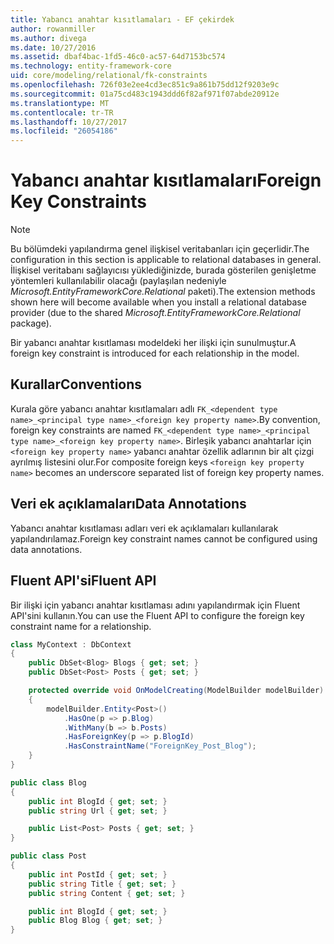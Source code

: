 ```yaml
---
title: Yabancı anahtar kısıtlamaları - EF çekirdek
author: rowanmiller
ms.author: divega
ms.date: 10/27/2016
ms.assetid: dbaf4bac-1fd5-46c0-ac57-64d7153bc574
ms.technology: entity-framework-core
uid: core/modeling/relational/fk-constraints
ms.openlocfilehash: 726f03e2ee4cd3ec851c9a861b75dd12f9203e9c
ms.sourcegitcommit: 01a75cd483c1943ddd6f82af971f07abde20912e
ms.translationtype: MT
ms.contentlocale: tr-TR
ms.lasthandoff: 10/27/2017
ms.locfileid: "26054186"
---
```

# <a name="foreign-key-constraints"></a><span data-ttu-id="558ae-102">Yabancı anahtar kısıtlamaları</span><span class="sxs-lookup"><span data-stu-id="558ae-102">Foreign Key Constraints</span></span>

> [!NOTE]  
> <span data-ttu-id="558ae-103">Bu bölümdeki yapılandırma genel ilişkisel veritabanları için geçerlidir.</span><span class="sxs-lookup"><span data-stu-id="558ae-103">The configuration in this section is applicable to relational databases in general.</span></span> <span data-ttu-id="558ae-104">İlişkisel veritabanı sağlayıcısı yüklediğinizde, burada gösterilen genişletme yöntemleri kullanılabilir olacağı (paylaşılan nedeniyle *Microsoft.EntityFrameworkCore.Relational* paketi).</span><span class="sxs-lookup"><span data-stu-id="558ae-104">The extension methods shown here will become available when you install a relational database provider (due to the shared *Microsoft.EntityFrameworkCore.Relational* package).</span></span>

<span data-ttu-id="558ae-105">Bir yabancı anahtar kısıtlaması modeldeki her ilişki için sunulmuştur.</span><span class="sxs-lookup"><span data-stu-id="558ae-105">A foreign key constraint is introduced for each relationship in the model.</span></span>

## <a name="conventions"></a><span data-ttu-id="558ae-106">Kurallar</span><span class="sxs-lookup"><span data-stu-id="558ae-106">Conventions</span></span>

<span data-ttu-id="558ae-107">Kurala göre yabancı anahtar kısıtlamaları adlı `FK_<dependent type name>_<principal type name>_<foreign key property name>`.</span><span class="sxs-lookup"><span data-stu-id="558ae-107">By convention, foreign key constraints are named `FK_<dependent type name>_<principal type name>_<foreign key property name>`.</span></span> <span data-ttu-id="558ae-108">Birleşik yabancı anahtarlar için `<foreign key property name>` yabancı anahtar özellik adlarının bir alt çizgi ayrılmış listesini olur.</span><span class="sxs-lookup"><span data-stu-id="558ae-108">For composite foreign keys `<foreign key property name>` becomes an underscore separated list of foreign key property names.</span></span>

## <a name="data-annotations"></a><span data-ttu-id="558ae-109">Veri ek açıklamaları</span><span class="sxs-lookup"><span data-stu-id="558ae-109">Data Annotations</span></span>

<span data-ttu-id="558ae-110">Yabancı anahtar kısıtlaması adları veri ek açıklamaları kullanılarak yapılandırılamaz.</span><span class="sxs-lookup"><span data-stu-id="558ae-110">Foreign key constraint names cannot be configured using data annotations.</span></span>

## <a name="fluent-api"></a><span data-ttu-id="558ae-111">Fluent API'si</span><span class="sxs-lookup"><span data-stu-id="558ae-111">Fluent API</span></span>

<span data-ttu-id="558ae-112">Bir ilişki için yabancı anahtar kısıtlaması adını yapılandırmak için Fluent API'sini kullanın.</span><span class="sxs-lookup"><span data-stu-id="558ae-112">You can use the Fluent API to configure the foreign key constraint name for a relationship.</span></span>

<!-- [!code-csharp[Main](samples/core/relational/Modeling/FluentAPI/Samples/Relational/RelationshipConstraintName.cs?highlight=12)] -->
``` csharp
class MyContext : DbContext
{
    public DbSet<Blog> Blogs { get; set; }
    public DbSet<Post> Posts { get; set; }

    protected override void OnModelCreating(ModelBuilder modelBuilder)
    {
        modelBuilder.Entity<Post>()
            .HasOne(p => p.Blog)
            .WithMany(b => b.Posts)
            .HasForeignKey(p => p.BlogId)
            .HasConstraintName("ForeignKey_Post_Blog");
    }
}

public class Blog
{
    public int BlogId { get; set; }
    public string Url { get; set; }

    public List<Post> Posts { get; set; }
}

public class Post
{
    public int PostId { get; set; }
    public string Title { get; set; }
    public string Content { get; set; }

    public int BlogId { get; set; }
    public Blog Blog { get; set; }
}
```
